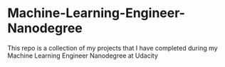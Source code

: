 # Machine-Learning-Engineer-Nanodegree
This repo is a collection of my projects that I have completed during my Machine Learning Engineer Nanodegree at Udacity

